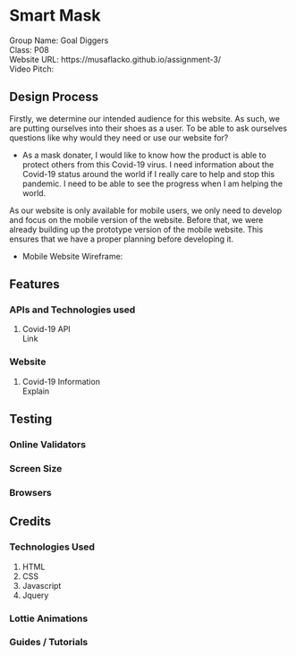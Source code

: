 <h1>Smart Mask</h1>
  
<p>Group Name: Goal Diggers<br>Class: P08<br>Website URL: https://musaflacko.github.io/assignment-3/<br>Video Pitch: </p>

<h2>Design Process</h2>
<p>Firstly, we determine our intended audience for this website. As such, we are putting ourselves into their shoes as a user. To be able to ask ourselves questions like why would they need or use our website for?</p>

<ul>
  <li>As a mask donater, I would like to know how the product is able to protect others from this Covid-19 virus. I need information about the Covid-19 status around the world if I really care to help and stop this pandemic. I need to be able to see the progress when I am helping the world.</li>
</ul>

<p>As our website is only available for mobile users, we only need to develop and focus on the mobile version of the website. Before that, we were already building up the prototype version of the mobile website. This ensures that we have a proper planning before developing it.</p>

<ul>
  <li>Mobile Website Wireframe: </li>  
</ul>

<h2>Features</h2>
<p></p>

<h3>APIs and Technologies used</h3>
<ol>
  <li>Covid-19 API<br>Link</li>
</ol>

<h3>Website</h3>
<ol>
  <li>Covid-19 Information<br>Explain</li>
</ol>

<h2>Testing</h2>
<p></p>

<h3>Online Validators</h3>

<h3>Screen Size</h3>

<h3>Browsers</h3>

<h2>Credits</h2>
<h3>Technologies Used</h3>
<ol>
  <li>HTML</li>
  <li>CSS</li>
  <li>Javascript</li>
  <li>Jquery</li>
</ol>

<h3>Lottie Animations</h3>

<h3>Guides / Tutorials</h3>
